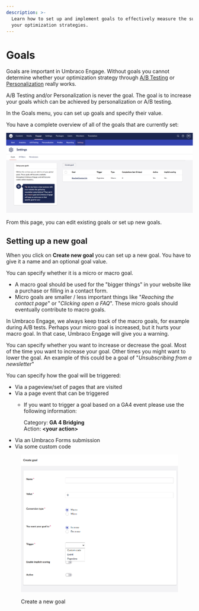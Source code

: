 ```yaml
---
description: >-
  Learn how to set up and implement goals to effectively measure the success of
  your optimization strategies.
---
```


# Goals

Goals are important in Umbraco Engage. Without goals you cannot determine whether your optimization strategy through [A/B Testing](../ab-testing/) or [Personalization](../personalization/) really works.

A/B Testing and/or Personalization is never the goal. The goal is to increase your goals which can be achieved by personalization or A/B testing.

In the Goals menu, you can set up goals and specify their value.

You have a complete overview of all of the goals that are currently set:

![Settings dashboard in the Engage section](../../.gitbook/assets/Settings-Goals-v16.png)

From this page, you can edit existing goals or set up new goals.

## Setting up a new goal

When you click on **Create new goal** you can set up a new goal. You have to give it a name and an optional goal value.

You can specify whether it is a micro or macro goal.

* A macro goal should be used for the "bigger things" in your website like a purchase or filling in a contact form.
* Micro goals are smaller / less important things like "_Reaching the contact page_" or "_Clicking open a FAQ_". These micro goals should eventually contribute to macro goals.

In Umbraco Engage, we always keep track of the macro goals, for example during A/B tests. Perhaps your micro goal is increased, but it hurts your macro goal. In that case, Umbraco Engage will give you a warning.

You can specify whether you want to increase or decrease the goal. Most of the time you want to increase your goal. Other times you might want to lower the goal. An example of this could be a goal of "_Unsubscribing from a newsletter_"

You can specify how the goal will be triggered:

* Via a pageview/set of pages that are visited
* Via a page event that can be triggered
  *   If you want to trigger a goal based on a GA4 event please use the following information:

      Category: **GA 4 Bridging**\
      Action: **\<your action>**
* Via an Umbraco Forms submission
* Via some custom code

<figure><img src="../../.gitbook/assets/settings-create-goal-v16.png" alt=""><figcaption><p>Create a new goal</p></figcaption></figure>
